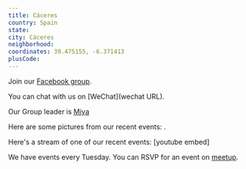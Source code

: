 ```yaml
---
title: Cáceres
country: Spain
state: 
city: Cáceres
neighborhood: 
coordinates: 39.475155, -6.371413
plusCode:
---
```

Join our [Facebook group](https://www.facebook.com/groups/free.code.camp.caceres).

You can chat with us on [WeChat](wechat URL).

Our Group leader is [Miya](freecodecamp.org/miya)

Here are some pictures from our recent events:
![]().

Here's a stream of one of our recent events:
[youtube embed]

We have events every Tuesday. You can RSVP for an event on [meetup](meetupurl).
